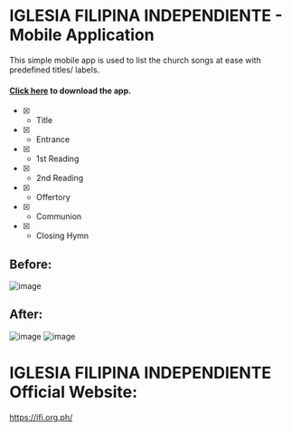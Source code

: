 # IGLESIA FILIPINA INDEPENDIENTE - Mobile Application

This simple mobile app is used to list the church songs at ease with predefined titles/ labels.

#### [Click here](https://drive.google.com/drive/folders/1PvGAufWblGgtIkmaXLZKiuoJEmElpMEs?usp=sharing) to download the app.

- [x] - Title
- [x] - Entrance
- [x] - 1st Reading
- [x] - 2nd Reading
- [x] - Offertory
- [x] - Communion
- [x] - Closing Hymn

## Before:
![image](https://github.com/bryanbauzon/ifi/assets/35340090/bddfcaed-3575-45fa-ac80-29d168875d0c)

## After:
![image](https://github.com/bryanbauzon/ifi/assets/35340090/a1f1ed6b-6f84-424d-aa44-f9050849692b)
![image](https://github.com/bryanbauzon/ifi/assets/35340090/db36cd0d-b917-4294-8621-babf3499a100)

# IGLESIA FILIPINA INDEPENDIENTE Official Website: 
https://ifi.org.ph/





